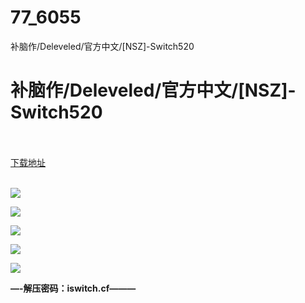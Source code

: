 # 77_6055
补脑作/Deleveled/官方中文/[NSZ]-Switch520
# 补脑作/Deleveled/官方中文/[NSZ]-Switch520
 <br/></br>
[下载地址](https://www.switch520.cc/article/6055 "下载地址")
<br/></br>

<p><span><strong><img src="https://www.switch520.cc/muke_img/upload_art_editor_20200916-1_992124fa7cb87b2a73a91a6a508236e0.jpg"></strong></span></p>
<p><span><strong><img src="https://www.switch520.cc/muke_img/upload_art_editor_20200916-1_6e191c17efacb75885ac67df6361cc77.jpg"></strong></span></p>
<p><span><strong><img src="https://www.switch520.cc/muke_img/upload_art_editor_20200916-1_3907d86402f9c90ef8967a2cf436b11f.png"></strong></span></p>
<p><span><strong><img src="https://www.switch520.cc/muke_img/upload_art_editor_20200916-1_6ed5586cb6cc6fbd7f97436a90234ef1.png"></strong></span></p>
<p><span><strong><img src="https://www.switch520.cc/muke_img/upload_art_editor_20200916-1_58c3121596bb2fa7a9b0a498d67e9bec.png"></strong></span></p>
<p></p>
<p></p>
<p><span><strong>—-解压密码：iswitch.cf———</strong></span></p>
